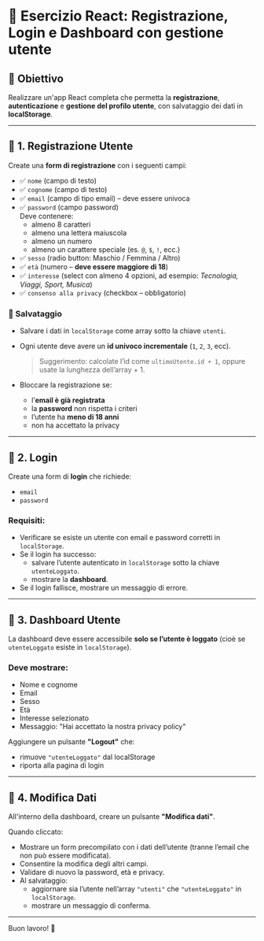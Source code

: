 # 🧠 Esercizio React: Registrazione, Login e Dashboard con gestione utente

## 🎯 Obiettivo

Realizzare un'app React completa che permetta la **registrazione**, **autenticazione** e **gestione del profilo utente**, con salvataggio dei dati in **localStorage**.

---

## 🔹 1. Registrazione Utente

Create una **form di registrazione** con i seguenti campi:

- ✅ `nome` (campo di testo)
- ✅ `cognome` (campo di testo)
- ✅ `email` (campo di tipo email) – deve essere univoca
- ✅ `password` (campo password)  
  Deve contenere:
  - almeno 8 caratteri
  - almeno una lettera maiuscola
  - almeno un numero
  - almeno un carattere speciale (es. `@`, `$`, `!`, ecc.)
- ✅ `sesso` (radio button: Maschio / Femmina / Altro)
- ✅ `età` (numero – **deve essere maggiore di 18**)
- ✅ `interesse` (select con almeno 4 opzioni, ad esempio: _Tecnologia, Viaggi, Sport, Musica_)
- ✅ `consenso alla privacy` (checkbox – obbligatorio)

### 💾 Salvataggio

- Salvare i dati in `localStorage` come array sotto la chiave `utenti`.
- Ogni utente deve avere un **id univoco incrementale** (`1`, `2`, `3`, ecc).

  > Suggerimento: calcolate l’id come `ultimoUtente.id + 1`, oppure usate la lunghezza dell’array + 1.

- Bloccare la registrazione se:
  - l’**email è già registrata**
  - la **password** non rispetta i criteri
  - l’utente ha **meno di 18 anni**
  - non ha accettato la privacy

---

## 🔹 2. Login

Create una form di **login** che richiede:

- `email`
- `password`

### Requisiti:

- Verificare se esiste un utente con email e password corretti in `localStorage`.
- Se il login ha successo:
  - salvare l’utente autenticato in `localStorage` sotto la chiave `utenteLoggato`.
  - mostrare la **dashboard**.
- Se il login fallisce, mostrare un messaggio di errore.

---

## 🔹 3. Dashboard Utente

La dashboard deve essere accessibile **solo se l’utente è loggato** (cioè se `utenteLoggato` esiste in `localStorage`).

### Deve mostrare:

- Nome e cognome
- Email
- Sesso
- Età
- Interesse selezionato
- Messaggio: "Hai accettato la nostra privacy policy"

Aggiungere un pulsante **"Logout"** che:

- rimuove `"utenteLoggato"` dal localStorage
- riporta alla pagina di login

---

## 🔹 4. Modifica Dati

All'interno della dashboard, creare un pulsante **"Modifica dati"**.

Quando cliccato:

- Mostrare un form precompilato con i dati dell’utente (tranne l’email che non può essere modificata).
- Consentire la modifica degli altri campi.
- Validare di nuovo la password, età e privacy.
- Al salvataggio:
  - aggiornare sia l’utente nell’array `"utenti"` che `"utenteLoggato"` in `localStorage`.
  - mostrare un messaggio di conferma.

---

Buon lavoro! 🚀

